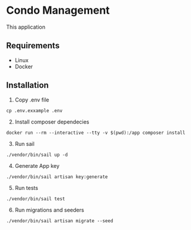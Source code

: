 # Condo Management

This application

## Requirements
- Linux
- Docker

## Installation
1. Copy .env file
```
cp .env.exxample .env
```
2. Install composer dependecies
```
docker run --rm --interactive --tty -v $(pwd):/app composer install
``` 
3. Run sail
```
./vendor/bin/sail up -d
```
4. Generate App key
```
./vendor/bin/sail artisan key:generate
```
5. Run tests
```
./vendor/bin/sail test
```
6. Run migrations and seeders
```
./vendor/bin/sail artisan migrate --seed
```
